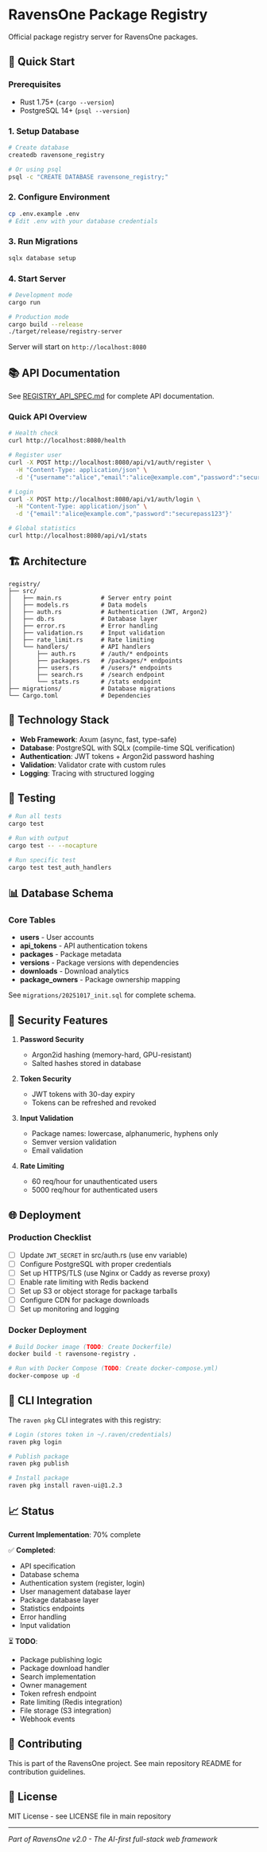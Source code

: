# RavensOne Package Registry

Official package registry server for RavensOne packages.

## 🚀 Quick Start

### Prerequisites

- Rust 1.75+ (`cargo --version`)
- PostgreSQL 14+ (`psql --version`)

### 1. Setup Database

```bash
# Create database
createdb ravensone_registry

# Or using psql
psql -c "CREATE DATABASE ravensone_registry;"
```

### 2. Configure Environment

```bash
cp .env.example .env
# Edit .env with your database credentials
```

### 3. Run Migrations

```bash
sqlx database setup
```

### 4. Start Server

```bash
# Development mode
cargo run

# Production mode
cargo build --release
./target/release/registry-server
```

Server will start on `http://localhost:8080`

## 📚 API Documentation

See [REGISTRY_API_SPEC.md](../REGISTRY_API_SPEC.md) for complete API documentation.

### Quick API Overview

```bash
# Health check
curl http://localhost:8080/health

# Register user
curl -X POST http://localhost:8080/api/v1/auth/register \
  -H "Content-Type: application/json" \
  -d '{"username":"alice","email":"alice@example.com","password":"securepass123"}'

# Login
curl -X POST http://localhost:8080/api/v1/auth/login \
  -H "Content-Type: application/json" \
  -d '{"email":"alice@example.com","password":"securepass123"}'

# Global statistics
curl http://localhost:8080/api/v1/stats
```

## 🏗️ Architecture

```
registry/
├── src/
│   ├── main.rs           # Server entry point
│   ├── models.rs         # Data models
│   ├── auth.rs           # Authentication (JWT, Argon2)
│   ├── db.rs             # Database layer
│   ├── error.rs          # Error handling
│   ├── validation.rs     # Input validation
│   ├── rate_limit.rs     # Rate limiting
│   └── handlers/         # API handlers
│       ├── auth.rs       # /auth/* endpoints
│       ├── packages.rs   # /packages/* endpoints
│       ├── users.rs      # /users/* endpoints
│       ├── search.rs     # /search endpoint
│       └── stats.rs      # /stats endpoint
├── migrations/           # Database migrations
└── Cargo.toml            # Dependencies
```

## 🔧 Technology Stack

- **Web Framework**: Axum (async, fast, type-safe)
- **Database**: PostgreSQL with SQLx (compile-time SQL verification)
- **Authentication**: JWT tokens + Argon2id password hashing
- **Validation**: Validator crate with custom rules
- **Logging**: Tracing with structured logging

## 🧪 Testing

```bash
# Run all tests
cargo test

# Run with output
cargo test -- --nocapture

# Run specific test
cargo test test_auth_handlers
```

## 📊 Database Schema

### Core Tables

- **users** - User accounts
- **api_tokens** - API authentication tokens
- **packages** - Package metadata
- **versions** - Package versions with dependencies
- **downloads** - Download analytics
- **package_owners** - Package ownership mapping

See `migrations/20251017_init.sql` for complete schema.

## 🔐 Security Features

1. **Password Security**
   - Argon2id hashing (memory-hard, GPU-resistant)
   - Salted hashes stored in database

2. **Token Security**
   - JWT tokens with 30-day expiry
   - Tokens can be refreshed and revoked

3. **Input Validation**
   - Package names: lowercase, alphanumeric, hyphens only
   - Semver version validation
   - Email validation

4. **Rate Limiting**
   - 60 req/hour for unauthenticated users
   - 5000 req/hour for authenticated users

## 🌐 Deployment

### Production Checklist

- [ ] Update `JWT_SECRET` in src/auth.rs (use env variable)
- [ ] Configure PostgreSQL with proper credentials
- [ ] Set up HTTPS/TLS (use Nginx or Caddy as reverse proxy)
- [ ] Enable rate limiting with Redis backend
- [ ] Set up S3 or object storage for package tarballs
- [ ] Configure CDN for package downloads
- [ ] Set up monitoring and logging

### Docker Deployment

```bash
# Build Docker image (TODO: Create Dockerfile)
docker build -t ravensone-registry .

# Run with Docker Compose (TODO: Create docker-compose.yml)
docker-compose up -d
```

## 🔄 CLI Integration

The `raven pkg` CLI integrates with this registry:

```bash
# Login (stores token in ~/.raven/credentials)
raven pkg login

# Publish package
raven pkg publish

# Install package
raven pkg install raven-ui@1.2.3
```

## 📈 Status

**Current Implementation**: 70% complete

✅ **Completed**:
- API specification
- Database schema
- Authentication system (register, login)
- User management database layer
- Package database layer
- Statistics endpoints
- Error handling
- Input validation

⏳ **TODO**:
- Package publishing logic
- Package download handler
- Search implementation
- Owner management
- Token refresh endpoint
- Rate limiting (Redis integration)
- File storage (S3 integration)
- Webhook events

## 🤝 Contributing

This is part of the RavensOne project. See main repository README for contribution guidelines.

## 📄 License

MIT License - see LICENSE file in main repository

---

*Part of RavensOne v2.0 - The AI-first full-stack web framework*
